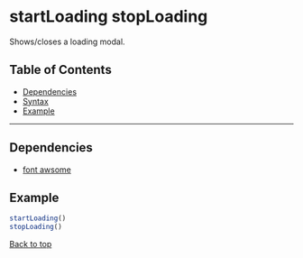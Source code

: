 # startLoading stopLoading
Shows/closes a loading modal.
## Table of Contents
- [Dependencies](#dependencies)
- [Syntax](#syntax)
- [Example](#example)
---

## Dependencies
- [font awsome](dependencies.md#jquery)
## Example
```js
startLoading()
stopLoading()
```
[Back to top](#)